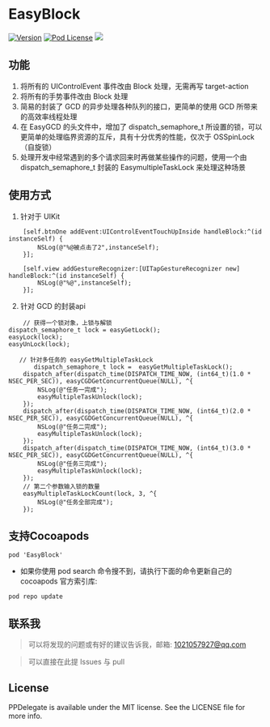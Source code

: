 # EasyBlock
[![Version](https://img.shields.io/cocoapods/v/EasyBlock.svg?style=flat)](http://cocoapods.org/pods/EasyBlock)
[![Pod License](http://img.shields.io/cocoapods/l/EasyBlock.svg?style=flat)](https://opensource.org/licenses/MIT)
![](https://img.shields.io/badge/language-objc-orange.svg)

## 功能
1. 将所有的 UIControlEvent 事件改由 Block 处理，无需再写 target-action
2. 将所有的手势事件改由 Block 处理
3. 简易的封装了 GCD 的异步处理各种队列的接口，更简单的使用 GCD 所带来的高效率线程处理
4. 在 EasyGCD 的头文件中，增加了 dispatch_semaphore_t 所设置的锁，可以更简单的处理临界资源的互斥，具有十分优秀的性能，仅次于 OSSpinLock （自旋锁）
5. 处理开发中经常遇到的多个请求回来时再做某些操作的问题，使用一个由 dispatch_semaphore_t 封装的 EasymultipleTaskLock 来处理这种场景

## 使用方式
1. 针对于 UIKit
```
    [self.btnOne addEvent:UIControlEventTouchUpInside handleBlock:^(id instanceSelf) {
        NSLog(@"%@被点击了2",instanceSelf);
    }];
    
    [self.view addGestureRecognizer:[UITapGestureRecognizer new] handleBlock:^(id instanceSelf) {
        NSLog(@"%@",instanceSelf);
    }];
```

2. 针对 GCD 的封装api
```
	// 获得一个锁对象，上锁与解锁
dispatch_semaphore_t lock = easyGetLock();
easyLock(lock);
easyUnLock(lock);
   
   // 针对多任务的 easyGetMultipleTaskLock
       dispatch_semaphore_t lock =  easyGetMultipleTaskLock();
    dispatch_after(dispatch_time(DISPATCH_TIME_NOW, (int64_t)(1.0 * NSEC_PER_SEC)), easyCGDGetConcurrentQueue(NULL), ^{
        NSLog(@"任务一完成");
        easyMultipleTaskUnlock(lock);
    });
    dispatch_after(dispatch_time(DISPATCH_TIME_NOW, (int64_t)(2.0 * NSEC_PER_SEC)), easyCGDGetConcurrentQueue(NULL), ^{
        NSLog(@"任务二完成");
        easyMultipleTaskUnlock(lock);
    });
    dispatch_after(dispatch_time(DISPATCH_TIME_NOW, (int64_t)(3.0 * NSEC_PER_SEC)), easyCGDGetConcurrentQueue(NULL), ^{
        NSLog(@"任务三完成");
        easyMultipleTaskUnlock(lock);
    });
    // 第二个参数输入锁的数量
    easyMultipleTaskLockCount(lock, 3, ^{
        NSLog(@"任务全部完成");
    });
```

## 支持Cocoapods
```
pod 'EasyBlock'
```
* 如果你使用 pod search 命令搜不到，请执行下面的命令更新自己的 cocoapods 官方索引库:

```
pod repo update
```

## 联系我
> 可以将发现的问题或有好的建议告诉我，邮箱: 1021057927@qq.com

> 可以直接在此提 Issues 与 pull

## License

PPDelegate is available under the MIT license. See the LICENSE file for more info.